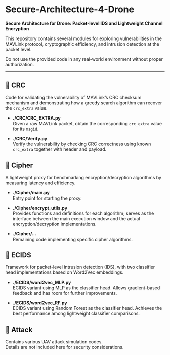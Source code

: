 # Secure-Architecture-4-Drone

**Secure Architecture for Drone: Packet-level IDS and Lightweight Channel Encryption**

This repository contains several modules for exploring vulnerabilities in the MAVLink protocol, cryptographic efficiency, and intrusion detection at the packet level. 

Do not use the provided code in any real-world environment without proper authorization.

---

## 📂 CRC
Code for validating the vulnerability of MAVLink’s CRC checksum mechanism and demonstrating how a greedy search algorithm can recover the `crc_extra` value.

- **./CRC/CRC_EXTRA.py**  
  Given a raw MAVLink packet, obtain the corresponding `crc_extra` value for its `msgid`.

- **./CRC/Verify.py**  
  Verify the vulnerability by checking CRC correctness using known `crc_extra` together with header and payload.

## 📂 Cipher
A lightweight proxy for benchmarking encryption/decryption algorithms by measuring latency and efficiency.

- **./Cipher/main.py**  
  Entry point for starting the proxy.

- **./Cipher/encrypt_utils.py**  
  Provides functions and definitions for each algorithm; serves as the interface between the main execution window and the actual encryption/decryption implementations.

- **./Cipher/...**  
  Remaining code implementing specific cipher algorithms.

## 📂 ECIDS
Framework for packet-level intrusion detection (IDS), with two classifier head implementations based on Word2Vec embeddings.

- **./ECIDS/word2vec_MLP.py**  
  ECIDS variant using MLP as the classifier head. Allows gradient-based feedback and has room for further improvements.

- **./ECIDS/word2vec_RF.py**  
  ECIDS variant using Random Forest as the classifier head. Achieves the best performance among lightweight classifier comparisons.

## 📂 Attack
Contains various UAV attack simulation codes.  
Details are not included here for security considerations.
